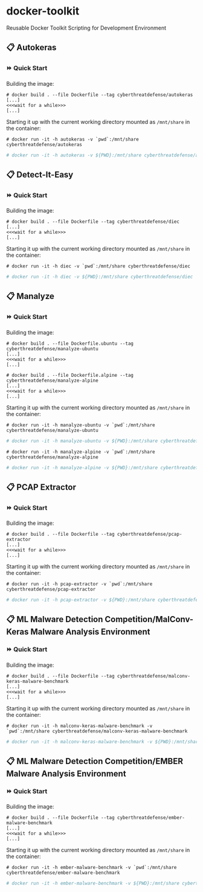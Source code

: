 # docker-toolkit
Reusable Docker Toolkit Scripting for Development Environment

## :clipboard: Autokeras

### :fast_forward: Quick Start

Building the image:

```console
# docker build . --file Dockerfile --tag cyberthreatdefense/autokeras
[...]
<<<wait for a while>>>
[...]
```

Starting it up with the current working directory mounted as `/mnt/share` in the container:

```console
# docker run -it -h autokeras -v `pwd`:/mnt/share cyberthreatdefense/autokeras
```
```powershell
# docker run -it -h autokeras -v ${PWD}:/mnt/share cyberthreatdefense/autokeras
```

## :clipboard: Detect-It-Easy

### :fast_forward: Quick Start

Building the image:

```console
# docker build . --file Dockerfile --tag cyberthreatdefense/diec
[...]
<<<wait for a while>>>
[...]
```

Starting it up with the current working directory mounted as `/mnt/share` in the container:

```console
# docker run -it -h diec -v `pwd`:/mnt/share cyberthreatdefense/diec
```
```powershell
# docker run -it -h diec -v ${PWD}:/mnt/share cyberthreatdefense/diec
```

## :clipboard: Manalyze

### :fast_forward: Quick Start

Building the image:

```console
# docker build . --file Dockerfile.ubuntu --tag cyberthreatdefense/manalyze-ubuntu
[...]
<<<wait for a while>>>
[...]
```
```console
# docker build . --file Dockerfile.alpine --tag cyberthreatdefense/manalyze-alpine
[...]
<<<wait for a while>>>
[...]
```

Starting it up with the current working directory mounted as `/mnt/share` in the container:

```console
# docker run -it -h manalyze-ubuntu -v `pwd`:/mnt/share cyberthreatdefense/manalyze-ubuntu
```
```powershell
# docker run -it -h manalyze-ubuntu -v ${PWD}:/mnt/share cyberthreatdefense/manalyze-ubuntu
```
```console
# docker run -it -h manalyze-alpine -v `pwd`:/mnt/share cyberthreatdefense/manalyze-alpine
```
```powershell
# docker run -it -h manalyze-alpine -v ${PWD}:/mnt/share cyberthreatdefense/manalyze-alpine
```

## :clipboard: PCAP Extractor

### :fast_forward: Quick Start

Building the image:

```console
# docker build . --file Dockerfile --tag cyberthreatdefense/pcap-extractor
[...]
<<<wait for a while>>>
[...]
```

Starting it up with the current working directory mounted as `/mnt/share` in the container:

```console
# docker run -it -h pcap-extractor -v `pwd`:/mnt/share cyberthreatdefense/pcap-extractor
```
```powershell
# docker run -it -h pcap-extractor -v ${PWD}:/mnt/share cyberthreatdefense/pcap-extractor
```

## :clipboard: ML Malware Detection Competition/MalConv-Keras Malware Analysis Environment

### :fast_forward: Quick Start

Building the image:

```console
# docker build . --file Dockerfile --tag cyberthreatdefense/malconv-keras-malware-benchmark
[...]
<<<wait for a while>>>
[...]
```

Starting it up with the current working directory mounted as `/mnt/share` in the container:

```console
# docker run -it -h malconv-keras-malware-benchmark -v `pwd`:/mnt/share cyberthreatdefense/malconv-keras-malware-benchmark
```
```powershell
# docker run -it -h malconv-keras-malware-benchmark -v ${PWD}:/mnt/share cyberthreatdefense/malconv-keras-malware-benchmark
```


## :clipboard: ML Malware Detection Competition/EMBER Malware Analysis Environment

### :fast_forward: Quick Start

Building the image:

```console
# docker build . --file Dockerfile --tag cyberthreatdefense/ember-malware-benchmark
[...]
<<<wait for a while>>>
[...]
```

Starting it up with the current working directory mounted as `/mnt/share` in the container:

```console
# docker run -it -h ember-malware-benchmark -v `pwd`:/mnt/share cyberthreatdefense/ember-malware-benchmark
```
```powershell
# docker run -it -h ember-malware-benchmark -v ${PWD}:/mnt/share cyberthreatdefense/ember-malware-benchmark
```